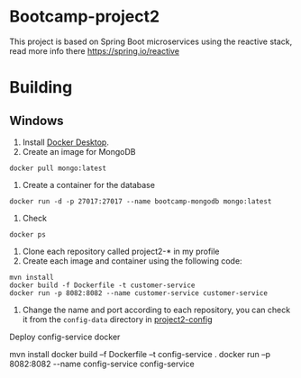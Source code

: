 Bootcamp-project2
======================
This project is based on Spring Boot microservices using the reactive stack, read more info there https://spring.io/reactive
# Building
## Windows
1. Install [Docker Desktop](https://www.docker.com/products/docker-desktop).
1. Create an image for MongoDB
```
docker pull mongo:latest
```
1. Create a container for the database
```
docker run -d -p 27017:27017 --name bootcamp-mongodb mongo:latest
```
1. Check
```
docker ps
```
1. Clone each repository called project2-* in my profile
1. Create each image and container using the following code:
```
mvn install
docker build -f Dockerfile -t customer-service
docker run -p 8082:8082 --name customer-service customer-service
```
1. Change the name and port according to each repository, you can check it from the `config-data` directory in [project2-config](https://github.com/dmendozy/project2-config)




   

Deploy config-service docker

mvn install
docker build –f Dockerfile –t config-service .
docker run –p 8082:8082 --name config-service config-service

